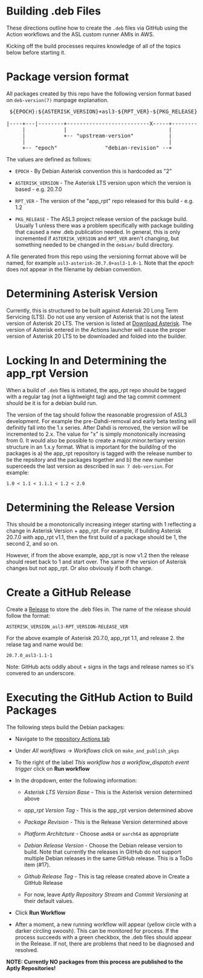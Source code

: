 # Building .deb Files
These directions outline how to create the `.deb` files
via GitHub using the Action workflows and the ASL custom
runner AMIs in AWS.

Kicking off the build processes requires knowledge of all
of the topics below before starting it.

# Package version format
All packages created by this repo have the following version
format based on `deb-version(7)` manpage explanation.

<pre>
 ${EPOCH}:${ASTERISK_VERSION}+asl3-${RPT_VER}-${PKG_RELEASE}

|----+---|--------+--------------------------X-----+--------X
     |            |                                |
     |            +-- "upstream-version"           |
     |                                             |
     +-- "epoch"               "debian-revision" --+
</pre>

The values are defined as follows:

* `EPOCH` - By Debian Asterisk convention this is hardcoded as "2"

* `ASTERISK_VERSION` - The Asterisk LTS version upon which the version is based - e.g. 20.7.0

* `RPT_VER` - The version of the "app\_rpt" repo released for this build - e.g. 1.2

* `PKG_RELEASE` - The ASL3 project release version of the package build. Usually 1 unless there
was a problem specifically with package building that caused a new .deb publication needed. In
general, this is only incremented if `ASTERISK_VERSION` and `RPT_VER` aren't changing, but
something needed to be changed in the `debian/` build directory.

A file generated from this repo using the versioning format above will be named,
for example `asl3-asterisk-20.7.0+asl3-1.0-1`. Note that the *epoch* does not appear
in the filename by debian convention.

# Determining Asterisk Version
Currently, this is structured to be built against Asterisk 20 Long Term Servicing
(LTS). Do not use any version of Asterisk that is not the latest version of 
Asterisk 20 LTS. The version is listed at
[Download Asterisk](https://www.asterisk.org/downloads/). The version of Asterisk
entered in the Actions launcher will cause the proper version of Asterisk 20 LTS
to be downloaded and folded into the builder.

# Locking In and Determining the app\_rpt Version
When a build of `.deb` files is initiated, the app\_rpt repo should be
tagged with a regular tag (not a lightweight tag) and the tag commit
comment should be it is for a debian build run.

The version of the tag should follow the reasonable progression of ASL3
development. For example the pre-Dahdi-removal and early beta testing
will definitly fall into the 1.x series. After Dahdi is removed,
the version will be incremented to 2.x. The value for "x" is simply
monotonically increasing from 0. It would also be possible to create
a major.minor.tertiary version structure in an 1.x.y format. What is
important for the buildilng of the packages is a) the app\_rpt
repository is tagged with the release number to tie the repsitory and
the packages together and b) the new number superceeds the last version
as described in `man 7 deb-version`. For example:
```
1.0 < 1.1 < 1.1.1 < 1.2 < 2.0
```

# Determining the Release Version
This should be a monotonically increasing integer starting with 1
reflecting a change in Asterisk Version + app\_rpt. For example,
if building Asterisk 20.7.0 with app\_rpt v1.1, then
the first build of a package should be 1, the second 2, and so on.

However, if from the above example, app\_rpt is now v1.2
then the release should reset back to 1 and start over. The same
if the version of Asterisk changes but not app\_rpt. Or also
obviously if both change.

# Create a GitHub Release
Create a [Release](https://github.com/AllStarLink/asl3-asterisk/releases)
to store the .deb files in. The name of the release should follow the 
format:

```
ASTERISK_VERSION_asl3-RPT_VERSION-RELEASE_VER
```

For the above example of Asterisk 20.7.0, app\_rpt 1.1, and 
release 2. the relase tag and name would be:
```
20.7.0_asl3-1.1-1
```
Note: GitHub acts oddly about + signs in the tags and release
names so it's convered to an underscore.


# Executing the GitHub Action to Build Packages
The following steps build the Debian packages:

* Navigate to the [repository Actions tab](https://github.com/AllStarLink/asl3-asterisk/actions)

* Under *All workflows* -> *Workflows* click on `make_and_publish_pkgs`

* To the right of the label *This workflow has a workflow_dispatch event trigger*
click on **Run workflow**

* In the dropdown, enter the following information:

    * *Asterisk LTS Version Base* - This is the Asterisk version determined above

    * *app\_rpt Version Tag* - This is the app\_rpt version determined above

    * *Package Revision* - This is the Release Version determined above

    * *Platform Architcture* - Choose `amd64` or `aarch64` as appropriate

    * *Debian Release Version* - Choose the Debian release version to build. Note that
      currently the releases in GitHub do not support multiple Debian releases in the
      same GitHub release. This is a ToDo item (#17).

    * *Github Release Tag* - This is tag release created above in Create a GitHub Release

    * For now, leave *Aptly Repository Stream* and *Commit Versioning* at their
    default values.

* Click **Run Workflow**

* After a moment, a new running workflow will appear (yellow circle with a darker
circling swoosh). This can be monitored for process. If the process succeeds with
a green checkbox, the .deb files should appear in the Release. If not,
there are problems that need to be diagnosed and resolved.

**NOTE: Currently NO packages from this process are published to the Aptly
Repositories!**

